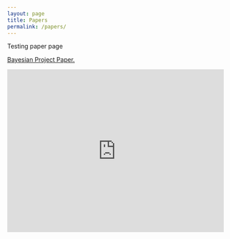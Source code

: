 ```yaml
---
layout: page
title: Papers
permalink: /papers/
---
```


Testing paper page

<a href="{{ site.baseurl }}/images/Bayesian___Project.pdf" target="_blank">Bayesian Project Paper.</a>

<embed src="https://drive.google.com/viewerng/viewer?embedded=true&url=https://klepikhina.github.io/images/Bayesian___Project.pdf" width="500" height="375">
